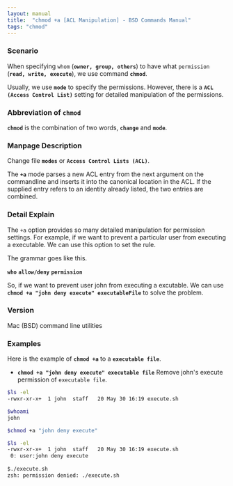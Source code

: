 ```yaml
---
layout: manual
title:  "chmod +a [ACL Manipulation] - BSD Commands Manual"
tags: "chmod"
---
```


### Scenario
When specifying `whom` (__`owner, group, others`__) to have what `permission` (__`read, write, execute`__), we use command __`chmod`__.

Usually, we use __`mode`__ to specify the permissions. However, there is a __`ACL (Access Control List)`__ setting for detailed manipulation of the permissions.

### Abbreviation of `chmod` 
__`chmod`__ is the combination of two words, __`change`__ and __`mode`__.

### Manpage Description
Change file __`modes`__ or __`Access Control Lists (ACL)`__.

The __`+a`__ mode parses a new ACL entry from the next argument on the commandline and inserts it into the canonical location in the ACL. If the supplied entry refers to an identity already listed, the two entries are combined.

### Detail Explain

The `+a` option provides so many detailed manipulation for permission settings. For example, if we want to prevent a particular user from executing a executable. We can use this option to set the rule.

The grammar goes like this.

__`who`__ __`allow/deny`__ __`permission`__

So, if we want to prevent user john from executing a excutable. We can use __`chmod +a "john deny execute" executableFile`__ to solve the problem.

### Version
Mac (BSD) command line utilities

### Examples
Here is the example of __`chmod +a`__ to a __`executable file`__.

- __`chmod +a "john deny execute" executable file`__ Remove john's execute permission of `executable file`.

```bash
$ls -el
-rwxr-xr-x+  1 john  staff   20 May 30 16:19 execute.sh

$whoami 
john

$chmod +a "john deny execute" 

$ls -el
-rwxr-xr-x+  1 john  staff   20 May 30 16:19 execute.sh
 0: user:john deny execute
 
$./execute.sh 
zsh: permission denied: ./execute.sh
```
